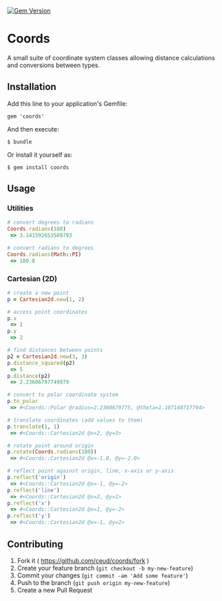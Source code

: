 [![Gem Version](https://badge.fury.io/rb/coords.svg)](http://badge.fury.io/rb/coords)

# Coords

A small suite of coordinate system classes allowing distance calculations and conversions between types.

## Installation

Add this line to your application's Gemfile:

    gem 'coords'

And then execute:

    $ bundle

Or install it yourself as:

    $ gem install coords

## Usage

### Utilities
```ruby
# convert degrees to radians
Coords.radians(180)
 => 3.141592653589793

# convert radians to degrees
Coords.radians(Math::PI)
 => 180.0
```

### Cartesian (2D)
```ruby
# create a new point
p = Cartesian2d.new(1, 2)

# access point coordinates
p.x
 => 1
p.y
 => 2

# find distances between points
p2 = Cartesian2d.new(3, 3)
p.distance_squared(p2)
 => 5
p.distance(p2)
 => 2.23606797749979

# convert to polar coordinate system
p.to_polar
 => #<Coords::Polar @radius=2.2360679775, @theta=1.107148717794>

# translate coordinates (add values to them)
p.translate(1, 1)
 => #<Coords::Cartesian2d @x=2, @y=3>

# rotate point around origin
p.rotate(Coords.radians(180))
 => #<Coords::Cartesian2d @x=-1.0, @y=-2.0>

# reflect point against origin, line, x-axis or y-axis
p.reflect('origin')
 => #<Coords::Cartesian2d @x=-1, @y=-2> 
p.reflect('line')
 => #<Coords::Cartesian2d @x=2, @y=1> 
p.reflect('x')
 => #<Coords::Cartesian2d @x=1, @y=-2> 
p.reflect('y')
 => #<Coords::Cartesian2d @x=-1, @y=2> 
```

## Contributing

1. Fork it ( https://github.com/ceud/coords/fork )
2. Create your feature branch (`git checkout -b my-new-feature`)
3. Commit your changes (`git commit -am 'Add some feature'`)
4. Push to the branch (`git push origin my-new-feature`)
5. Create a new Pull Request
